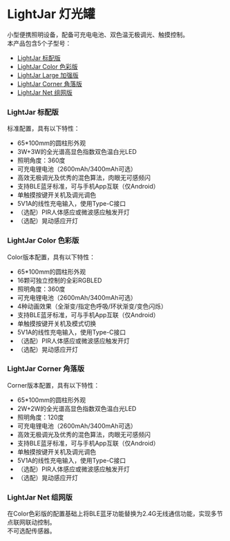 # LightJar 灯光罐
小型便携照明设备，配备可充电电池、双色温无极调光、触摸控制。  
本产品包含5个子型号：
- [LightJar 标配版](#lightjar-2)
- [LightJar Color 色彩版](#lightjar-color)
- [LightJar Large 加强版](#lightjar-large)
- [LightJar Corner 角落版](#lightjar-corner)
- [LightJar Net 组网版](#lightjar-net)

### LightJar 标配版
标准配置，具有以下特性：
- 65\*100mm的圆柱形外观
- 3W+3W的全光谱高显色指数双色温白光LED
- 照明角度：360度
- 可充电锂电池（2600mAh/3400mAh可选）
- 高效无极调光及优秀的混色算法，肉眼无可感频闪
- 支持BLE蓝牙标准，可与手机App互联（仅Android）
- 单触摸按键开关机及调光调色
- 5V1A的线性充电输入，使用Type-C接口
- （选配）PIR人体感应或微波感应触发开灯
- （选配）晃动感应开灯

### LightJar Color 色彩版
Color版本配置，具有以下特性：
- 65\*100mm的圆柱形外观
- 16颗可独立控制的全彩RGBLED
- 照明角度：360度
- 可充电锂电池（2600mAh/3400mAh可选）
- 4种动画效果（全渐变/指定色呼吸/环状渐变/变色闪烁）
- 支持BLE蓝牙标准，可与手机App互联（仅Android）
- 单触摸按键开关机及模式切换
- 5V1A的线性充电输入，使用Type-C接口
- （选配）PIR人体感应或微波感应触发开灯
- （选配）晃动感应开灯

### LightJar Corner 角落版
Corner版本配置，具有以下特性：
- 65\*100mm的圆柱形外观
- 2W+2W的全光谱高显色指数双色温白光LED
- 照明角度：120度
- 可充电锂电池（2600mAh/3400mAh可选）
- 高效无极调光及优秀的混色算法，肉眼无可感频闪
- 支持BLE蓝牙标准，可与手机App互联（仅Android）
- 单触摸按键开关机及调光调色
- 5V1A的线性充电输入，使用Type-C接口
- （选配）PIR人体感应或微波感应触发开灯
- （选配）晃动感应开灯

### LightJar Net 组网版
在Color色彩版的配置基础上将BLE蓝牙功能替换为2.4G无线通信功能，实现多节点联网联动控制。  
不可选配传感器。
